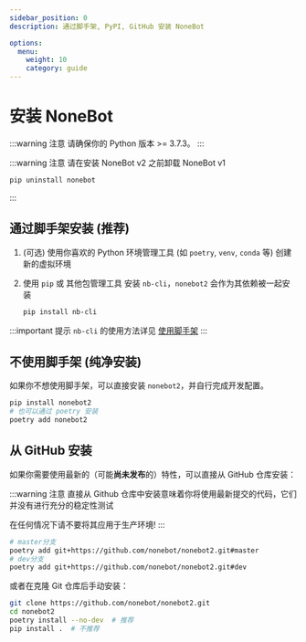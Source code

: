 ```yaml
---
sidebar_position: 0
description: 通过脚手架, PyPI, GitHub 安装 NoneBot

options:
  menu:
    weight: 10
    category: guide
---
```


# 安装 NoneBot

:::warning 注意
请确保你的 Python 版本 >= 3.7.3。
:::

:::warning 注意
请在安装 NoneBot v2 之前卸载 NoneBot v1

```bash
pip uninstall nonebot
```

:::

## 通过脚手架安装 (推荐)

1. (可选) 使用你喜欢的 Python 环境管理工具 (如 `poetry`, `venv`, `conda` 等) 创建新的虚拟环境
2. 使用 `pip` 或 其他包管理工具 安装 `nb-cli`，`nonebot2` 会作为其依赖被一起安装

   ```bash
   pip install nb-cli
   ```

<!-- asciinema for installation -->

:::important 提示
`nb-cli` 的使用方法详见 [使用脚手架](./nb-cli.md)
:::

## 不使用脚手架 (纯净安装)

如果你不想使用脚手架，可以直接安装 `nonebot2`，并自行完成开发配置。

```bash
pip install nonebot2
# 也可以通过 poetry 安装
poetry add nonebot2
```

## 从 GitHub 安装

如果你需要使用最新的（可能**尚未发布**的）特性，可以直接从 GitHub 仓库安装：

:::warning 注意
直接从 Github 仓库中安装意味着你将使用最新提交的代码，它们并没有进行充分的稳定性测试

在任何情况下请不要将其应用于生产环境!
:::

```bash title="Install From Github"
# master分支
poetry add git+https://github.com/nonebot/nonebot2.git#master
# dev分支
poetry add git+https://github.com/nonebot/nonebot2.git#dev
```

或者在克隆 Git 仓库后手动安装：

```bash
git clone https://github.com/nonebot/nonebot2.git
cd nonebot2
poetry install --no-dev  # 推荐
pip install .  # 不推荐
```

<!-- ## 安装适配器

适配器可以通过 `nb-cli` 在创建项目时根据你的选择自动安装，也可以自行使用 `pip` 安装

```bash
pip install <adapter-name>
```

```bash
# 列出所有的适配器
nb adapter list
```

## 安装插件

插件可以通过 `nb-cli` 进行安装，也可以自行安装并加载插件。

```bash
# 列出所有的插件
nb plugin list
# 搜索插件
nb plugin search <plugin-name>
# 安装插件
nb plugin install <plugin-name>
```

如果急于上线 Bot 或想要使用现成的插件，以下插件可作为参考：

### 官方插件

- [NoneBot-Plugin-Docs](https://github.com/nonebot/nonebot2/tree/master/packages/nonebot-plugin-docs) 离线文档插件
- [NoneBot-Plugin-Test](https://github.com/nonebot/plugin-test) 本地机器人测试前端插件
- [NoneBot-Plugin-APScheduler](https://github.com/nonebot/plugin-apscheduler) 定时任务插件
- [NoneBot-Plugin-LocalStore](https://github.com/nonebot/plugin-localstore) 本地数据文件存储插件
- [NoneBot-Plugin-Sentry](https://github.com/cscs181/QQ-GitHub-Bot/tree/master/src/plugins/nonebot_plugin_sentry) Sentry 在线日志分析插件
- [NoneBot-Plugin-Status](https://github.com/cscs181/QQ-GitHub-Bot/tree/master/src/plugins/nonebot_plugin_status) 服务器状态查看插件

### 其他插件

还有更多的插件在 [这里](/store) 等着你发现～

## 安装开发环境(可选)

NoneBot v2 全程使用 `VSCode` 搭配 `Pylance` 的开发环境进行开发，在严格的类型检查下，NoneBot v2 具有完善的类型设计与声明。

在围绕 NoneBot v2 进行开发时，使用 `VSCode` 搭配 `Pylance` 进行类型检查是非常推荐的。这有利于统一代码风格及避免低级错误的发生。 -->
